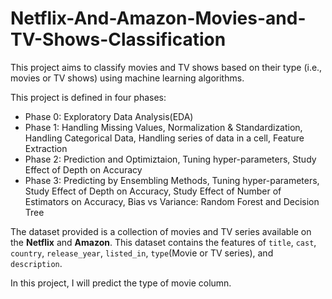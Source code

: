 # Netflix-And-Amazon-Movies-and-TV-Shows-Classification


This project aims to classify movies and TV shows based on their type (i.e., movies or TV shows) using machine learning algorithms. 


This project is defined in four phases:
  * Phase 0: Exploratory Data Analysis(EDA)
  * Phase 1: Handling Missing Values, Normalization & Standardization, Handling Categorical Data, Handling series of data in a cell, Feature Extraction
  * Phase 2: Prediction and Optimiztaion, Tuning hyper-parameters, Study Effect of Depth on Accuracy
  * Phase 3: Predicting by Ensembling Methods, Tuning hyper-parameters, Study Effect of Depth on Accuracy, Study Effect of Number of Estimators on Accuracy, Bias vs Variance: Random Forest and Decision Tree

The dataset provided is a collection of movies and TV series available on the **Netflix** and **Amazon**. This dataset contains the features of `title`, `cast`, `country`, `release_year`, `listed_in`, `type`(Movie or TV series), and `description`. 

In this project, I will predict the type of movie column.
